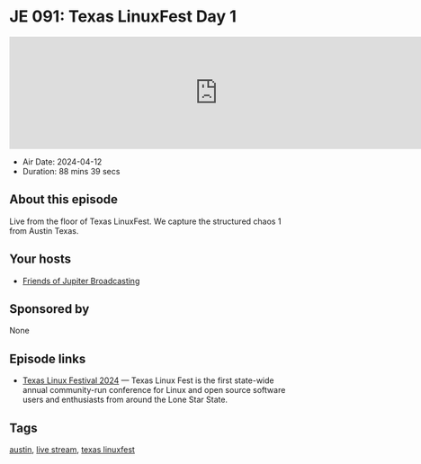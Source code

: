 # JE 091: Texas LinuxFest Day 1

<iframe src="https://player.fireside.fm/v2/WTrMvATU+uxwctFz9?theme=dark" width="740" height="200" frameborder="0" scrolling="no"></iframe>

* Air Date: 2024-04-12
* Duration: 88 mins 39 secs

## About this episode

Live from the floor of Texas LinuxFest. We capture the structured chaos 1 from Austin Texas.

## Your hosts
* [Friends of Jupiter Broadcasting](https://extras.show/hosts/friends)

## Sponsored by

None



## Episode links

  * [Texas Linux Festival 2024](https://2024.texaslinuxfest.org/ "Texas Linux Festival 2024") — Texas Linux Fest is the first state-wide annual community-run conference for Linux and open source software users and enthusiasts from around the Lone Star State.



## Tags

[austin](https://extras.show/tags/austin), [live stream](https://extras.show/tags/live%20stream), [texas linuxfest](https://extras.show/tags/texas%20linuxfest)